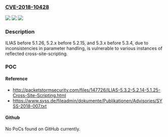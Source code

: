 ### [CVE-2018-10428](https://cve.mitre.org/cgi-bin/cvename.cgi?name=CVE-2018-10428)
![](https://img.shields.io/static/v1?label=Product&message=n%2Fa&color=blue)
![](https://img.shields.io/static/v1?label=Version&message=n%2Fa&color=blue)
![](https://img.shields.io/static/v1?label=Vulnerability&message=n%2Fa&color=brighgreen)

### Description

ILIAS before 5.1.26, 5.2.x before 5.2.15, and 5.3.x before 5.3.4, due to inconsistencies in parameter handling, is vulnerable to various instances of reflected cross-site-scripting.

### POC

#### Reference
- http://packetstormsecurity.com/files/147726/ILIAS-5.3.2-5.2.14-5.1.25-Cross-Site-Scripting.html
- https://www.syss.de/fileadmin/dokumente/Publikationen/Advisories/SYSS-2018-007.txt

#### Github
No PoCs found on GitHub currently.

